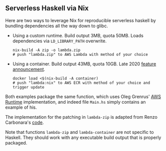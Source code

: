 ## Serverless Haskell via Nix

Here are two ways to leverage Nix for reproducible serverless haskell by bundling dependencies all the way down to glibc.

- Using a custom runtime. Build output 3MB, quota 50MB. Loads dependencies via
  `LD_LIBRARY_PATH` overwrite.
  ```
  nix-build -A zip -o lambda.zip
  # push "lambda.zip" to AWS Lambda with method of your choice
  ```

- Using a container. Build output 43MB, quota 10GB. Late 2020 [feature announcement](https://aws.amazon.com/blogs/aws/new-for-aws-lambda-container-image-support/).
  ```
  docker load <$(nix-build -A container)
  # push "lambda:nix" to AWS ECR with method of your choice and trigger update
  ```

Both examples package the same function, which uses Oleg Grenrus'
[AWS Runtime](https://github.com/phadej/aws-lambda-haskell-runtime)
implementation, and indeed file `Main.hs` simply contains an example of his.

The implementation for the patching in `lambda-zip` is adapted from Renzo Carbonara's
[code](https://github.com/k0001/aws-lambda-nix-haskell).

Note that functions `lambda-zip` and `lambda-container` are not specific to
Haskell. They should work with any executable build output that is properly
packaged.
